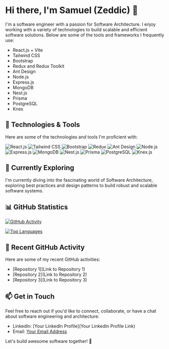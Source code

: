 # Hi there, I'm Samuel (Zeddic) 👋

I'm a software engineer with a passion for Software Architecture. I enjoy working with a variety of technologies to build scalable and efficient software solutions. Below are some of the tools and frameworks I frequently use:

- React.js + Vite
- Tailwind CSS
- Bootstrap
- Redux and Redux Toolkit
- Ant Design
- Node.js
- Express.js
- MongoDB
- Nest.js
- Prisma
- PostgreSQL
- Knex

## 🔧 Technologies & Tools

Here are some of the technologies and tools I'm proficient with:

![React.js](https://img.shields.io/badge/React.js-61DAFB?style=for-the-badge&logo=react&logoColor=white)
![Tailwind CSS](https://img.shields.io/badge/Tailwind_CSS-38B2AC?style=for-the-badge&logo=tailwind-css&logoColor=white)
![Bootstrap](https://img.shields.io/badge/Bootstrap-7952B3?style=for-the-badge&logo=bootstrap&logoColor=white)
![Redux](https://img.shields.io/badge/Redux-764ABC?style=for-the-badge&logo=redux&logoColor=white)
![Ant Design](https://img.shields.io/badge/Ant_Design-0170FE?style=for-the-badge&logo=ant-design&logoColor=white)
![Node.js](https://img.shields.io/badge/Node.js-339933?style=for-the-badge&logo=node.js&logoColor=white)
![Express.js](https://img.shields.io/badge/Express.js-000000?style=for-the-badge&logo=express&logoColor=white)
![MongoDB](https://img.shields.io/badge/MongoDB-47A248?style=for-the-badge&logo=mongodb&logoColor=white)
![Nest.js](https://img.shields.io/badge/Nest.js-E0234E?style=for-the-badge&logo=nestjs&logoColor=white)
![Prisma](https://img.shields.io/badge/Prisma-2D3748?style=for-the-badge&logo=prisma&logoColor=white)
![PostgreSQL](https://img.shields.io/badge/PostgreSQL-4169E1?style=for-the-badge&logo=postgresql&logoColor=white)
![Knex.js](https://img.shields.io/badge/Knex.js-3E863D?style=for-the-badge&logo=knex.js&logoColor=white)

## 🌱 Currently Exploring

I'm currently diving into the fascinating world of Software Architecture, exploring best practices and design patterns to build robust and scalable software systems.

## 📊 GitHub Statistics

[![GitHub Activity](https://github-readme-stats.vercel.app/api?username=Zeddic-SMO&show_icons=true&theme=dark)](https://github.com/YourGitHubUsername)

[![Top Languages](https://github-readme-stats.vercel.app/api/top-langs/?username=Zeddic-SMO&layout=compact&theme=dark)](https://github.com/YourGitHubUsername)

## 🚀 Recent GitHub Activity

Here are some of my recent GitHub activities:

- [Repository 1](Link to Repository 1)
- [Repository 2](Link to Repository 2)
- [Repository 3](Link to Repository 3)

## 📫 Get in Touch

Feel free to reach out if you'd like to connect, collaborate, or have a chat about software engineering and architecture:

- LinkedIn: [Your LinkedIn Profile](Your LinkedIn Profile Link)
- Email: [Your Email Address](mailto:samuel93ortil@gmail.com)

Let's build awesome software together! 🚀
